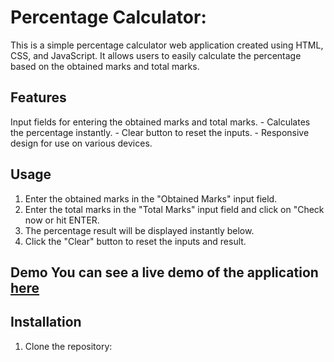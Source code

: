  # Percentage Calculator:
 This is a simple percentage calculator web application created using HTML, CSS, and JavaScript.
 It allows users to easily calculate the percentage based on the obtained marks and total marks.  
 
 ## Features
 Input fields for entering the obtained marks and total marks. - Calculates the percentage instantly. - Clear button to reset the inputs. - Responsive design for use on various devices.  
 
 ## Usage  
 1.  Enter the obtained marks in the "Obtained Marks" input field.
 2.  Enter the total marks in the "Total Marks" input field and click on "Check now or hit ENTER.
 3.  The percentage result will be displayed instantly below.
 4.  Click the "Clear" button to reset the inputs and result.

## Demo  You can see a live demo of the application [here](https://demo.alihassan.pk/per-cal)   
## Installation  
1. Clone the repository:
